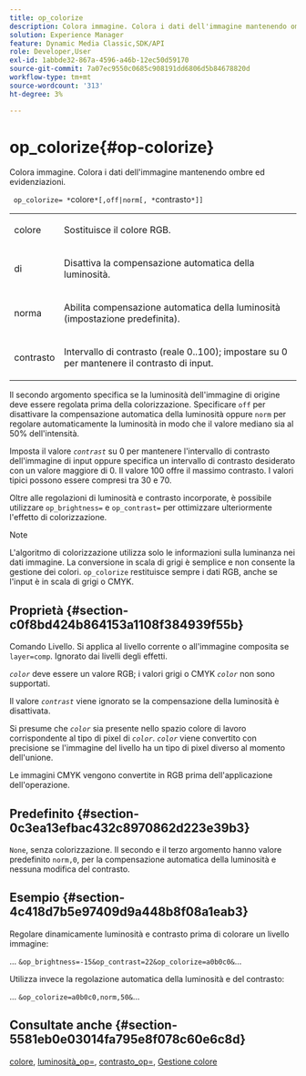 ```yaml
---
title: op_colorize
description: Colora immagine. Colora i dati dell'immagine mantenendo ombre ed evidenziazioni.
solution: Experience Manager
feature: Dynamic Media Classic,SDK/API
role: Developer,User
exl-id: 1abbde32-867a-4596-a46b-12ec50d59170
source-git-commit: 7a07ec9550c0685c908191dd6806d5b84678820d
workflow-type: tm+mt
source-wordcount: '313'
ht-degree: 3%

---
```


# op_colorize{#op-colorize}

Colora immagine. Colora i dati dell&#39;immagine mantenendo ombre ed evidenziazioni.

` op_colorize= *`colore`*[,off|norm[, *`contrasto`*]]`

<table id="simpletable_768D6CDF3F734E7F89DC7AB2EAAC0C77"> 
 <tr class="strow"> 
  <td class="stentry"> <p> <span class="varname"> colore </span> </p> </td> 
  <td class="stentry"> <p>Sostituisce il colore RGB. </p> </td> 
 </tr> 
 <tr class="strow"> 
  <td class="stentry"> <p> <span class="codeph"> di </span> </p> </td> 
  <td class="stentry"> <p>Disattiva la compensazione automatica della luminosità. </p> </td> 
 </tr> 
 <tr class="strow"> 
  <td class="stentry"> <p> <span class="codeph"> norma </span> </p> </td> 
  <td class="stentry"> <p>Abilita compensazione automatica della luminosità (impostazione predefinita). </p> </td> 
 </tr> 
 <tr class="strow"> 
  <td class="stentry"> <p> <span class="varname"> contrasto </span> </p> </td> 
  <td class="stentry"> <p>Intervallo di contrasto (reale 0..100); impostare su 0 per mantenere il contrasto di input. </p> </td> 
 </tr> 
</table>

Il secondo argomento specifica se la luminosità dell&#39;immagine di origine deve essere regolata prima della colorizzazione. Specificare `off` per disattivare la compensazione automatica della luminosità oppure `norm` per regolare automaticamente la luminosità in modo che il valore mediano sia al 50% dell&#39;intensità.

Imposta il valore *`contrast`* su 0 per mantenere l&#39;intervallo di contrasto dell&#39;immagine di input oppure specifica un intervallo di contrasto desiderato con un valore maggiore di 0. Il valore 100 offre il massimo contrasto. I valori tipici possono essere compresi tra 30 e 70.

Oltre alle regolazioni di luminosità e contrasto incorporate, è possibile utilizzare `op_brightness=` e `op_contrast=` per ottimizzare ulteriormente l&#39;effetto di colorizzazione.

>[!NOTE]
>
>L&#39;algoritmo di colorizzazione utilizza solo le informazioni sulla luminanza nei dati immagine. La conversione in scala di grigi è semplice e non consente la gestione dei colori. `op_colorize` restituisce sempre i dati RGB, anche se l&#39;input è in scala di grigi o CMYK.

## Proprietà {#section-c0f8bd424b864153a1108f384939f55b}

Comando Livello. Si applica al livello corrente o all&#39;immagine composita se `layer=comp`. Ignorato dai livelli degli effetti.

*`color`* deve essere un valore RGB; i valori grigi o CMYK *`color`* non sono supportati.

Il valore *`contrast`* viene ignorato se la compensazione della luminosità è disattivata.

Si presume che *`color`* sia presente nello spazio colore di lavoro corrispondente al tipo di pixel di *`color`*. *`color`* viene convertito con precisione se l&#39;immagine del livello ha un tipo di pixel diverso al momento dell&#39;unione.

Le immagini CMYK vengono convertite in RGB prima dell&#39;applicazione dell&#39;operazione.

## Predefinito {#section-0c3ea13efbac432c8970862d223e39b3}

`None`, senza colorizzazione. Il secondo e il terzo argomento hanno valore predefinito `norm,0`, per la compensazione automatica della luminosità e nessuna modifica del contrasto.

## Esempio {#section-4c418d7b5e97409d9a448b8f08a1eab3}

Regolare dinamicamente luminosità e contrasto prima di colorare un livello immagine:

... `&op_brightness=-15&op_contrast=22&op_colorize=a0b0c0&`...

Utilizza invece la regolazione automatica della luminosità e del contrasto:

... `&op_colorize=a0b0c0,norm,50&`...

## Consultate anche {#section-5581eb0e03014fa795e8f078c60e6c8d}

[colore](/help/aem-is-ir-api/is-api/http-ref/image-serving-api-ref/c-http-protocol-reference/c-data-types/r-is-http-color.md), [luminosità_op=](../../../../../is-api/http-ref/image-serving-api-ref/c-http-protocol-reference/c-command-reference/r-op-brightness.md#reference-edf79dc41ae5411c80bec3ee3731c58a), [contrasto_op=](../../../../../is-api/http-ref/image-serving-api-ref/c-http-protocol-reference/c-command-reference/r-op-contrast.md#reference-b26dfa9869fd43bebea0fbb8e9fe743d), [Gestione colore](../../../../../is-api/http-ref/image-serving-api-ref/c-http-protocol-reference/c-syntax-and-features/r-color-management.md#reference-c7e4a72d589145189f7e4bcb6b4544d7)
